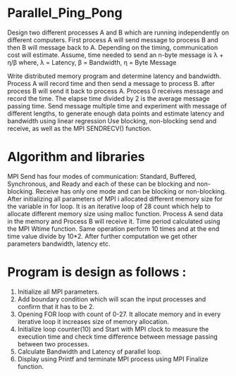 # Parallel_Ping_Pong

Design two different processes A and B which are running independently on
different computers. First process A will send message to process B and then
B will message back to A. Depending on the timing, communication cost will
estimate. Assume, time needed to send an n-byte message is λ + η/β
where, λ = Latency, β = Bandwidth, η = Byte Message

Write distributed memory program and determine latency and bandwidth.
Process A will record time and then send a message to process B. after process
B will send it back to process A. Process 0 receives message and record the
time. The elapse time divided by 2 is the average message passing time. Send
message multiple time and experiment with message of different lengths, to
generate enough data points and estimate latency and bandwidth using linear
regression
Use blocking, non-blocking send and receive, as well as the MPI SENDRECV()
function.

# Algorithm and libraries
MPI Send has four modes of communication: Standard, Buffered, Synchronous,
and Ready and each of these can be blocking and non-blocking. Receive has
only one mode and can be blocking or non-blocking.
After initializing all parameters of MPI i allocated different memory size for the
variable in for loop. It is an iterative loop of 28 count which help to allocate
different memory size using malloc function. Process A send data in the memory
and Process B will receive it. Time period calculated using the MPI Wtime
function. Same operation perform 10 times and at the end time value divide by
10*2. After further computation we get other parameters bandwidth, latency
etc.
# Program is design as follows :
1) Initialize all MPI parameters.
2) Add boundary condition which will scan the input processes and confirm
that it has to be 2.
3) Opening FOR loop with count of 0-27. It allocate memory and in every
iterative loop it increases size of memory allocation.
4) Initialize loop counter(10) and Start with MPI clock to measure the
execution time and check time difference between message passing between
two processes.
5) Calculate Bandwidth and Latency of parallel loop.
6) Display using Printf and terminate MPI process using MPI Finalize
function.


